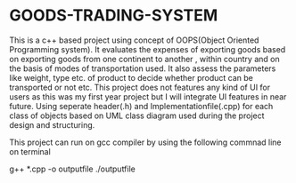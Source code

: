 # GOODS-TRADING-SYSTEM
This is a c++ based project using concept of OOPS(Object Oriented Programming system). 
It evaluates the expenses of exporting goods based on exporting goods from 
one continent to another , within country and on the basis of modes of transportation used.
It also assess the parameters like weight, type etc. of product to decide whether product can be transported or not etc. 
This project does not features any kind of UI for users as this was my first year project 
but I will integrate UI features in near future.
Using seperate header(.h) and Implementationfile(.cpp) for each class of
objects based on UML class diagram used during the project design and structuring.   

This project can run on gcc compiler by using the following commnad line on terminal 

g++ *.cpp -o outputfile
./outputfile
